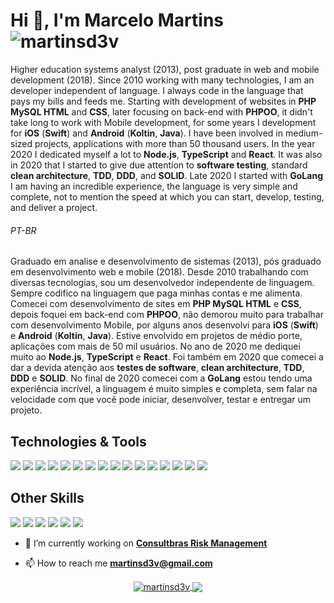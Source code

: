 # Hi 👋, I'm Marcelo Martins <img src="https://komarev.com/ghpvc/?username=martinsd3v&label=Visits&color=2dadd8&style=for-the-badge" alt="martinsd3v" />

Higher education systems analyst (2013), post graduate in web and mobile development (2018). Since 2010 working with many technologies, I am an developer independent of language. I always code in the language that pays my bills and feeds me. Starting with development of websites in **PHP MySQL HTML** and **CSS**, later focusing on back-end with **PHPOO**, it didn't take long to work with Mobile development, for some years I development for **iOS** (**Swift**) and **Android** (**Koltin**, **Java**). I have been involved in medium-sized projects, applications with more than 50 thousand users. In the year 2020 I dedicated myself a lot to **Node.js**, **TypeScript** and **React**. It was also in 2020 that I started to give due attention to **software testing**, standard **clean architecture**, **TDD**, **DDD**, and **SOLID**. Late 2020 I started with **GoLang** I am having an incredible experience, the language is very simple and complete, not to mention the speed at which you can start, develop, testing, and deliver a project.

###### PT-BR

Graduado em analise e desenvolvimento de sistemas (2013), pós graduado em desenvolvimento web e mobile (2018). Desde 2010 trabalhando com diversas tecnologias, sou um desenvolvedor independente de linguagem. Sempre codifico na linguagem que paga minhas contas e me alimenta. Comecei com desenvolvimento de sites em **PHP MySQL HTML** e **CSS**, depois foquei em back-end com **PHPOO**, não demorou muito para trabalhar com desenvolvimento Mobile, por alguns anos desenvolvi para **iOS** (**Swift**) e **Android** (**Koltin**, **Java**). Estive envolvido em projetos de médio porte, aplicações com mais de 50 mil usuários. No ano de 2020 me dediquei muito ao **Node.js**, **TypeScript** e **React**. Foi também em 2020 que comecei a dar a devida atenção aos **testes de software**, **clean architecture**, **TDD**, **DDD** e **SOLID**. No final de 2020 comecei com a **GoLang** estou tendo uma experiência incrível, a linguagem é muito simples e completa, sem falar na velocidade com que você pode iniciar, desenvolver, testar e entregar um projeto. 

## Technologies & Tools
![](https://img.shields.io/badge/Linux-Make?style=for-the-badge&logo=linux&logoColor=white&color=dd4814)
![](https://img.shields.io/badge/Bash-Make?style=for-the-badge&logo=gnu-bash&logoColor=white&color=4ba423)
![](https://img.shields.io/badge/VS_Code-Make?style=for-the-badge&logo=visual-studio-code&logoColor=white&color=2c91d6)
![](https://img.shields.io/badge/JavaScript-Make?style=for-the-badge&logo=javascript&logoColor=white&color=efd81c)
![](https://img.shields.io/badge/PHP-Make?style=for-the-badge&logo=php&logoColor=white&color=4e598c)
![](https://img.shields.io/badge/HTML-Make?style=for-the-badge&logo=html5&logoColor=white&color=dd4a25)
![](https://img.shields.io/badge/React-Make?style=for-the-badge&logo=react&logoColor=white&color=5ed3f3)
![](https://img.shields.io/badge/Android-Make?style=for-the-badge&logo=kotlin&logoColor=white&color=9fc438)
![](https://img.shields.io/badge/iOS-Make?style=for-the-badge&logo=swift&logoColor=white&color=f38336)
![](https://img.shields.io/badge/Golang-Make?style=for-the-badge&logo=go&logoColor=white&color=2dadd8)
![](https://img.shields.io/badge/PostgreSQL-Make?style=for-the-badge&logo=postgresql&logoColor=white&color=31648d)
![](https://img.shields.io/badge/MySQL-Make?style=for-the-badge&logo=mysql&logoColor=white&color=dc6f28)
![](https://img.shields.io/badge/Mongo_DB-Make?style=for-the-badge&logo=mongodb&logoColor=white&color=589530)
![](https://img.shields.io/badge/Docker-Make?style=for-the-badge&logo=docker&logoColor=white&color=3097e4)
![](https://img.shields.io/badge/Digital_Ocean-Make?style=for-the-badge&logo=digitalocean&logoColor=white&color=3680ff)
![](https://img.shields.io/badge/Amazon_AWS-Make?style=for-the-badge&logo=amazon-aws&logoColor=white&color=fa9710)

## Other Skills
![](https://img.shields.io/badge/Software_development-Make?style=for-the-badge&color=333)
![](https://img.shields.io/badge/Software_Engineering-Make?style=for-the-badge&color=333)
![](https://img.shields.io/badge/BigData-Make?style=for-the-badge&color=333)
![](https://img.shields.io/badge/Data_Mining-Make?style=for-the-badge&color=333)
![](https://img.shields.io/badge/Microservices-Make?style=for-the-badge&color=333)
![](https://img.shields.io/badge/DevOps-CD_CI-Make?style=for-the-badge&color=333)

- 🚀 I’m currently working on [**Consultbras Risk Management**](https://consultebras.com.br)

- 📫 How to reach me **martinsd3v@gmail.com**

<p align="center">
<a href="https://linkedin.com/in/martinsd3v" target="blank">
    <img align="center" src="https://img.shields.io/badge/Linkedin-Make?style=for-the-badge&logo=linkedin&color=2666c2" alt="martinsd3v"/>
</a>
<a href="https://instagram.com/martinsd3v" target="blank">
    <img align="center" src="https://img.shields.io/badge/Instagram-Make?style=for-the-badge&logo=instagram&color=333" />
</a>
</p>
